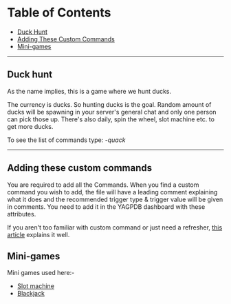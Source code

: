# Table of Contents

- [Duck Hunt](#duck-hunt)
- [Adding These Custom Commands](#adding-these-custom-commands)
- [Mini-games](#mini-games)

---
## Duck hunt
As the name implies, this is a game where we hunt ducks.

The currency is ducks. So hunting ducks is the goal. Random amount of ducks will be spawning in your server's general chat and only one person can pick those up.  There's also daily, spin the wheel, slot machine etc. to get more ducks. 

To see the list of commands type: _-quack_

---
## Adding these custom commands

You are required to add all the Commands. When you find a custom command you wish to add, the file will have a leading comment explaining what it does and the recommended trigger type & trigger value will be given in comments. You need to add it in the YAGPDB dashboard with these attributes.

If you aren't too familiar with custom command or just need a refresher, [this article](https://github.com/Hyakki999/YAGPDB-cc/blob/main/README.md) explains it well.
## Mini-games
Mini games used here:-
  - [Slot machine](https://github.com/yagpdb-cc/yagpdb-cc/blob/master/fun/slotMachine.go.tmpl)
  - [Blackjack](https://github.com/Spongerooski/yagpdb-cc/blob/main/Blackjack/blackjack)
